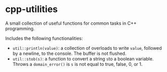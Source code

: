 # cpp-utilities
A small collection of useful functions for common tasks in C++ programming.

Includes the following functionalities:

- `util::println(value)`: a collection of overloads to write `value`, followed by a newline, to the console. The buffer is not flushed.
- `util::stob(s)`: a function to convert a string `s`to a boolean variable. Throws a `domain_error()` is `s` is not equal to true, false, 0, or 1.

